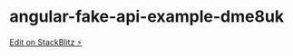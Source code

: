 # angular-fake-api-example-dme8uk

[Edit on StackBlitz ⚡️](https://stackblitz.com/edit/angular-fake-api-example-dme8uk)